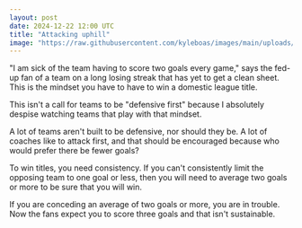 ```yaml
---
layout: post
date: 2024-12-22 12:00 UTC
title: "Attacking uphill"
image: "https://raw.githubusercontent.com/kyleboas/images/main/uploads/2024/12/21/Image-21Dec2024_18:35:04.png"
---
```


"I am sick of the team having to score two goals every game," says the fed-up fan of a team on a long losing streak that has yet to get a clean sheet. This is the mindset you have to have to win a domestic league title.

<!---more--->

This isn't a call for teams to be "defensive first" because I absolutely despise watching teams that play with that mindset.

A lot of teams aren't built to be defensive, nor should they be. A lot of coaches like to attack first, and that should be encouraged because who would prefer there be fewer goals?

To win titles, you need consistency. If you can't consistently limit the opposing team to one goal or less, then you will need to average two goals or more to be sure that you will win.

If you are conceding an average of two goals or more, you are in trouble. Now the fans expect you to score three goals and that isn't sustainable.